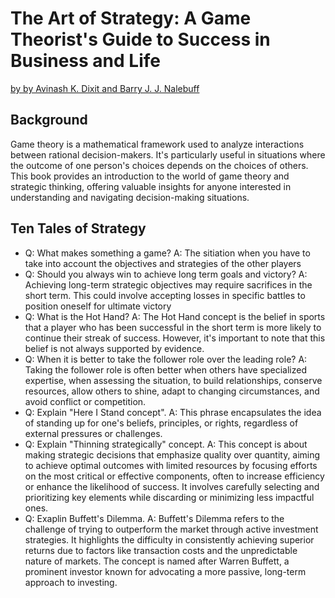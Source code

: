 # The Art of Strategy: A Game Theorist's Guide to Success in Business and Life
[by by Avinash K. Dixit and Barry J. J. Nalebuff](https://www.amazon.com/Art-Strategy-Theorists-Success-Business-ebook/dp/B001FA0NOM/?_encoding=UTF8&pd_rd_w=2DH0V&content-id=amzn1.sym.952cfb50-b01e-485f-be6e-00434541418b%3Aamzn1.symc.e5c80209-769f-4ade-a325-2eaec14b8e0e&pf_rd_p=952cfb50-b01e-485f-be6e-00434541418b&pf_rd_r=XNY6SS1WG2Q243F0J9AV&pd_rd_wg=FFh6L&pd_rd_r=d35bd637-74bd-4c3d-8086-267ce857764f&ref_=pd_gw_ci_mcx_mr_hp_atf_m)


## Background
Game theory is a mathematical framework used to analyze interactions between rational decision-makers. It's particularly useful in situations where the outcome of one person's choices depends on the choices of others. This book provides an introduction to the world of game theory and strategic thinking, offering valuable insights for anyone interested in understanding and navigating decision-making situations. 

## Ten Tales of Strategy
- Q: What makes something a game?  A: The sitiation when you have to take into account the objectives and strategies of the other players
- Q: Should you always win to achieve long term goals and victory? A: Achieving long-term strategic objectives may require sacrifices in the short term. This could involve accepting losses in specific battles to position oneself for ultimate victory
- Q: What is the Hot Hand? A: The Hot Hand concept is the belief in sports that a player who has been successful in the short term is more likely to continue their streak of success. However, it's important to note that this belief is not always supported by evidence.
- Q: When it is better to take the follower role over the leading role? A: Taking the follower role is often better when others have specialized expertise, when assessing the situation, to build relationships, conserve resources, allow others to shine, adapt to changing circumstances, and avoid conflict or competition.
- Q: Explain "Here I Stand concept". A: This phrase encapsulates the idea of standing up for one's beliefs, principles, or rights, regardless of external pressures or challenges.
- Q: Explain "Thinning strategically" concept. A: This concept is about making strategic decisions that emphasize quality over quantity, aiming to achieve optimal outcomes with limited resources by focusing efforts on the most critical or effective components, often to increase efficiency or enhance the likelihood of success. It involves carefully selecting and prioritizing key elements while discarding or minimizing less impactful ones.
- Q: Exaplin Buffett's Dilemma. A: Buffett's Dilemma refers to the challenge of trying to outperform the market through active investment strategies. It highlights the difficulty in consistently achieving superior returns due to factors like transaction costs and the unpredictable nature of markets. The concept is named after Warren Buffett, a prominent investor known for advocating a more passive, long-term approach to investing.